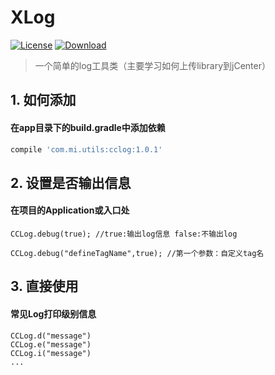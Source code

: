 # XLog

[![License](https://img.shields.io/badge/license-Apache%202-green.svg)](https://www.apache.org/licenses/LICENSE-2.0)
[ ![Download](https://api.bintray.com/packages/brightmi/maven/cclog/images/download.svg) ](https://bintray.com/brightmi/maven/cclog/_latestVersion)

> 一个简单的log工具类（主要学习如何上传library到jCenter）


## 1. 如何添加

#### 在app目录下的build.gradle中添加依赖

```gradle
compile 'com.mi.utils:cclog:1.0.1'
```

## 2. 设置是否输出信息

#### 在项目的Application或入口处

```
CCLog.debug(true); //true:输出log信息 false:不输出log
```

```
CCLog.debug("defineTagName",true); //第一个参数：自定义tag名
```

## 3. 直接使用

#### 常见Log打印级别信息

```
CCLog.d("message")
CCLog.e("message")
CCLog.i("message")
...
```
```